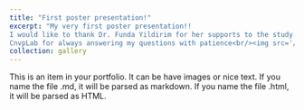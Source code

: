 ```yaml
---
title: "First poster presentation!"
excerpt: "My very first poster presentation!!
I would like to thank Dr. Funda Yildirim for her supports to the study. Also as a curios student, special thanks to the members of the 
CnvpLab for always answering my questions with patience<br/><img src='/images/1630786087620.png'>"
collection: gallery
---
```


This is an item in your portfolio. It can be have images or nice text. If you name the file .md, it will be parsed as markdown. If you name the file .html, it will be parsed as HTML. 

